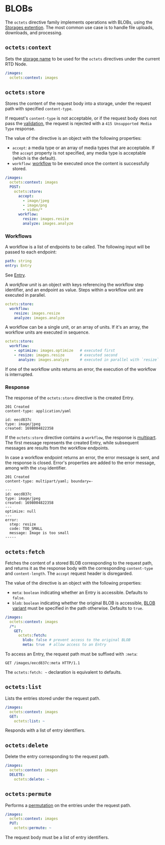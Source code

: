 # BLOBs

The `octets` directive family implements operations with BLOBs, using
the [Storages extention](/extensions/storages).
The most common use case is to handle file uploads, downloads, and processing.

## `octets:context`

Sets the [storage name](/extensions/storages/readme.md#annotation) to be used for the `octets`
directives under the current RTD Node.

```yaml
/images:
  octets:context: images
```

## `octets:store`

Stores the content of the request body into a storage, under the request path with
specified `content-type`.

If request's `content-type` is not acceptable, or if the request body does not pass
the [validation](/extensions/storages/readme.md#async-putpath-string-stream-readable-type-typecontrol-maybeentry),
the request is rejected with a `415 Unsupported Media Type` response.

The value of the directive is an object with the following properties:

- `accept`: a media type or an array of media types that are acceptable.
  If the `accept` property is not specified, any media type is acceptable (which is the default).
- `workflow`: [workflow](#workflows) to be executed once the content is successfully stored.

```yaml
/images:
  octets:context: images
  POST:
    octets:store:
      accept:
        - image/jpeg
        - image/png
        - video/*
      workflow:
        resize: images.resize
        analyze: images.analyze
```

### Workflows

A workflow is a list of endpoints to be called.
The following input will be passed to each endpoint:

```yaml
path: string
entry: Entry
```

See [Entry](/extensions/storages/readme.md#entry).

A _workflow unit_ is an object with keys referencing the workflow step identifier, and an endpoint
as value.
Steps within a workflow unit are executed in parallel.

```yaml
octets:store:
  workflow:
    resize: images.resize
    analyze: images.analyze
```

A workflow can be a single unit, or an array of units.
If it's an array, the workflow units are executed in sequence.

```yaml
octets:store:
  workflow:
    - optimize: images.optimize   # executed first
    - resize: images.resize       # executed second
      analyze: images.analyze     # executed in parallel with `resize`
```

If one of the workflow units returns an error, the execution of the workflow is interrupted.

### Response

The response of the `octets:store` directive is the created Entry.

```
201 Created
content-type: application/yaml

id: eecd837c
type: image/jpeg
created: 1698004822358
```

If the `octets:store` directive contains a `workflow`, the response is [multipart](protocol.md#multipart-types).
The first message represents the created Entry,
while subsequent messages are results from the workflow endpoints.

In case a workflow endpoint returns an error, the error message is sent, and the response is closed.
Error's properties are added to the error message, among with the `step` identifier.

```
201 Created
content-type: multipart/yaml; boundary=-

---
id: eecd837c
type: image/jpeg
created: 1698004822358
---
optimize: null
---
error:
  step: resize
  code: TOO_SMALL
  message: Image is too small
-----
```

## `octets:fetch`

Fetches the content of a stored BLOB corresponding to the request path, and returns it as the
response body with the corresponding `content-type` and `content-length`.
The `accept` request header is disregarded.

The value of the directive is an object with the following properties:

- `meta`: `boolean` indicating whether an Entry is accessible.
  Defaults to `false`.
- `blob`: `boolean` indicating whether the original BLOB is accessible,
  [BLOB variant](/extensions/storages/readme.md#async-fetchpath-string-maybereadable) must be
  specified in the path otherwise.
  Defaults to `true`.

```yaml
/images:
  octets:context: images
  /*:
    GET:
      octets:fetch:
        blob: false # prevent access to the original BLOB
        meta: true  # allow access to an Entry
```

To access an Entry, the request path must be suffixed with `:meta`:

```http
GET /images/eecd837c:meta HTTP/1.1
```

The `octets:fetch: ~` declaration is equivalent to defaults.

## `octets:list`

Lists the entries stored under the request path.

```yaml
/images:
  octets:context: images
  GET:
    octets:list: ~
```

Responds with a list of entry identifiers.

## `octets:delete`

Delete the entry corresponding to the request path.

```yaml
/images:
  octets:context: images
  DELETE:
    octets:delete: ~
```

## `octets:permute`

Performs
a [permutation](/extensions/storages/readme.md#async-permutepath-string-ids-string-maybevoid) on the
entries
under the request path.

```yaml
/images:
  octets:context: images
  PUT:
    octets:permute: ~
```

The request body must be a list of entry identifiers.
